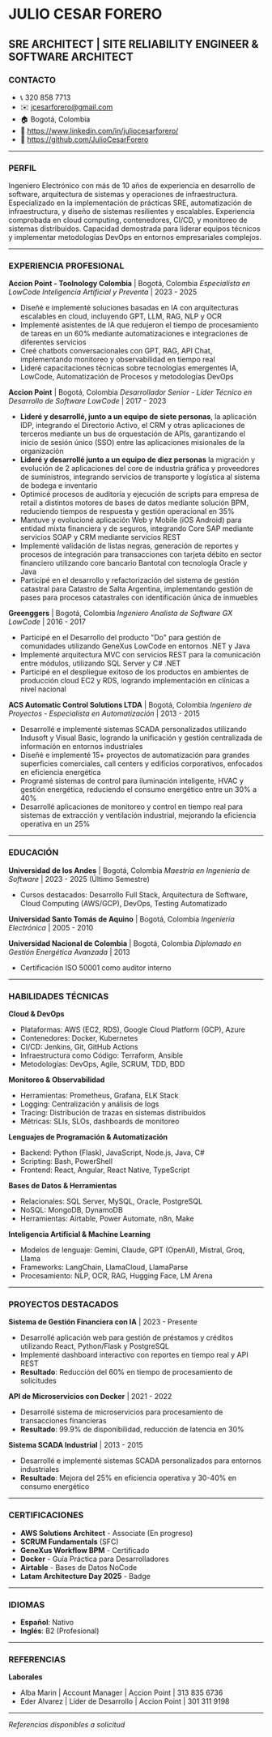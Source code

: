 # JULIO CESAR FORERO
## SRE ARCHITECT | SITE RELIABILITY ENGINEER & SOFTWARE ARCHITECT

### CONTACTO

- 📞 320 858 7713
- ✉️ jcesarforero@gmail.com
- 🏠 Bogotá, Colombia
- 🔗 https://www.linkedin.com/in/juliocesarforero/
- 🐙 https://github.com/JulioCesarForero

---

### PERFIL

Ingeniero Electrónico con más de 10 años de experiencia en desarrollo de software, arquitectura de sistemas y operaciones de infraestructura. Especializado en la implementación de prácticas SRE, automatización de infraestructura, y diseño de sistemas resilientes y escalables. Experiencia comprobada en cloud computing, contenedores, CI/CD, y monitoreo de sistemas distribuidos. Capacidad demostrada para liderar equipos técnicos y implementar metodologías DevOps en entornos empresariales complejos.

---

### EXPERIENCIA PROFESIONAL

**Accion Point - Toolnology Colombia** | Bogotá, Colombia
*Especialista en LowCode Inteligencia Artificial y Preventa* | 2023 - 2025
- Diseñé e implementé soluciones basadas en IA con arquitecturas escalables en cloud, incluyendo GPT, LLM, RAG, NLP y OCR
- Implementé asistentes de IA que redujeron el tiempo de procesamiento de tareas en un 60% mediante automatizaciones e integraciones de diferentes servicios
- Creé chatbots conversacionales con GPT, RAG, API Chat, implementando monitoreo y observabilidad en tiempo real
- Lideré capacitaciones técnicas sobre tecnologías emergentes IA, LowCode, Automatización de Procesos y metodologías DevOps

**Accion Point** | Bogotá, Colombia
*Desarrollador Senior - Líder Técnico en Desarrollo de Software LowCode* | 2017 - 2023
- **Lideré y desarrollé, junto a un equipo de siete personas**, la aplicación IDP, integrando el Directorio Activo, el CRM y otras aplicaciones de terceros mediante un bus de orquestación de APIs, garantizando el inicio de sesión único (SSO) entre las aplicaciones misionales de la organización
- **Lideré y desarrollé junto a un equipo de diez personas** la migración y evolución de 2 aplicaciones del core de industria gráfica y proveedores de suministros, integrando servicios de transporte y logística al sistema de bodega e inventario
- Optimicé procesos de auditoría y ejecución de scripts para empresa de retail a distintos motores de bases de datos mediante solución BPM, reduciendo tiempos de respuesta y gestión operacional en 35%
- Mantuve y evolucioné aplicación Web y Mobile (iOS Android) para entidad mixta financiera y de seguros, integrando Core SAP mediante servicios SOAP y CRM mediante servicios REST
- Implementé validación de listas negras, generación de reportes y procesos de integración para transacciones con tarjeta débito en sector financiero utilizando core bancario Bantotal con tecnología Oracle y Java
- Participé en el desarrollo y refactorización del sistema de gestión catastral para Catastro de Salta Argentina, implementando gestión de pases para procesos catastrales con identificación única de inmuebles

**Greenggers** | Bogotá, Colombia
*Ingeniero Analista de Software GX LowCode* | 2016 - 2017
- Participé en el Desarrollo del producto "Do" para gestión de comunidades utilizando GeneXus LowCode en entornos .NET y Java
- Implementé arquitectura MVC con servicios REST para la comunicación entre módulos, utilizando SQL Server y C# .NET
- Participé en el despliegue exitoso de los productos en ambientes de producción cloud EC2 y RDS, logrando implementación en clínicas a nivel nacional

**ACS Automatic Control Solutions LTDA** | Bogotá, Colombia
*Ingeniero de Proyectos - Especialista en Automatización* | 2013 - 2015
- Desarrollé e implementé sistemas SCADA personalizados utilizando Indusoft y Visual Basic, logrando la unificación y gestión centralizada de información en entornos industriales
- Diseñé e implementé 15+ proyectos de automatización para grandes superficies comerciales, call centers y edificios corporativos, enfocados en eficiencia energética
- Programé sistemas de control para iluminación inteligente, HVAC y gestión energética, reduciendo el consumo energético entre un 30% a 40%
- Desarrollé aplicaciones de monitoreo y control en tiempo real para sistemas de extracción y ventilación industrial, mejorando la eficiencia operativa en un 25%

---

### EDUCACIÓN

**Universidad de los Andes** | Bogotá, Colombia
*Maestría en Ingeniería de Software* | 2023 - 2025 (Último Semestre)
- Cursos destacados: Desarrollo Full Stack, Arquitectura de Software, Cloud Computing (AWS/GCP), DevOps, Testing Automatizado

**Universidad Santo Tomás de Aquino** | Bogotá, Colombia
*Ingeniería Electrónica* | 2005 - 2010

**Universidad Nacional de Colombia** | Bogotá, Colombia
*Diplomado en Gestión Energética Avanzada* | 2013
- Certificación ISO 50001 como auditor interno

---

### HABILIDADES TÉCNICAS

**Cloud & DevOps**
- Plataformas: AWS (EC2, RDS), Google Cloud Platform (GCP), Azure
- Contenedores: Docker, Kubernetes
- CI/CD: Jenkins, Git, GitHub Actions
- Infraestructura como Código: Terraform, Ansible
- Metodologías: DevOps, Agile, SCRUM, TDD, BDD

**Monitoreo & Observabilidad**
- Herramientas: Prometheus, Grafana, ELK Stack
- Logging: Centralización y análisis de logs
- Tracing: Distribución de trazas en sistemas distribuidos
- Métricas: SLIs, SLOs, dashboards de monitoreo

**Lenguajes de Programación & Automatización**
- Backend: Python (Flask), JavaScript, Node.js, Java, C#
- Scripting: Bash, PowerShell
- Frontend: React, Angular, React Native, TypeScript

**Bases de Datos & Herramientas**
- Relacionales: SQL Server, MySQL, Oracle, PostgreSQL
- NoSQL: MongoDB, DynamoDB
- Herramientas: Airtable, Power Automate, n8n, Make

**Inteligencia Artificial & Machine Learning**
- Modelos de lenguaje: Gemini, Claude, GPT (OpenAI), Mistral, Groq, Llama
- Frameworks: LangChain, LlamaCloud, LlamaParse
- Procesamiento: NLP, OCR, RAG, Hugging Face, LM Arena

---

### PROYECTOS DESTACADOS

**Sistema de Gestión Financiera con IA** | 2023 - Presente
- Desarrollé aplicación web para gestión de préstamos y créditos utilizando React, Python/Flask y PostgreSQL
- Implementé dashboard interactivo con reportes en tiempo real y API REST
- **Resultado**: Reducción del 60% en tiempo de procesamiento de solicitudes

**API de Microservicios con Docker** | 2021 - 2022
- Desarrollé sistema de microservicios para procesamiento de transacciones financieras
- **Resultado**: 99.9% de disponibilidad, reducción de latencia en 30%

**Sistema SCADA Industrial** | 2013 - 2015
- Desarrollé e implementé sistemas SCADA personalizados para entornos industriales
- **Resultado**: Mejora del 25% en eficiencia operativa y 30-40% en consumo energético

---

### CERTIFICACIONES

- **AWS Solutions Architect** - Associate (En progreso)
- **SCRUM Fundamentals** (SFC)
- **GeneXus Workflow BPM** - Certificado
- **Docker** - Guía Práctica para Desarrolladores
- **Airtable** - Bases de Datos NoCode
- **Latam Architecture Day 2025** - Badge

---

### IDIOMAS

- **Español**: Nativo
- **Inglés**: B2 (Profesional)

---

### REFERENCIAS

**Laborales**
- Alba Marin | Account Manager | Accion Point | 313 835 6736
- Eder Alvarez | Líder de Desarrollo | Accion Point | 301 311 9198

---

*Referencias disponibles a solicitud*
